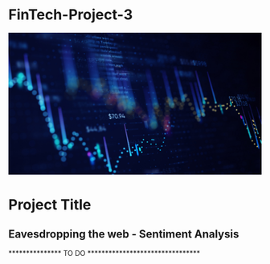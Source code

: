 # FinTech-Project-3

![](https://github.com/apfreeman/FinTech-Project-3/blob/main/Images/How-Data-Analytics.jpg?raw=true)

# Project Title
## Eavesdropping the web - Sentiment Analysis

*************** TO DO ********************************

